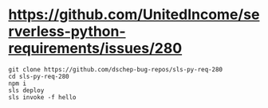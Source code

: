# https://github.com/UnitedIncome/serverless-python-requirements/issues/280
```
git clone https://github.com/dschep-bug-repos/sls-py-req-280
cd sls-py-req-280
npm i
sls deploy
sls invoke -f hello
```
